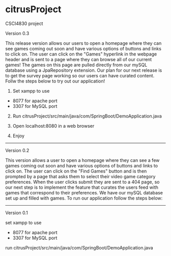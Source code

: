 # citrusProject
CSCI4830 project

Version 0.3

This release version allows our users to open a homepage where they can see games coming out soon and have various options of buttons and links to click on. The user can click on the "Games" hyperlink in the webpage header and is sent to a page where they can browse all of our current games! The games on this page are pulled directly from our mySQL database using a JpaRepository extension. Our plan for our next release is to get the survey page working so our users can have curated content. Follw the steps below to try out our application!

1. Set xampp to use
- 8077 for apache port
- 3307 for MySQL port

2. Run citrusProject/src/main/java/com/SpringBoot/DemoApplication.java

3. Open localhost:8080 in a web browser

4. Enjoy

--------------------------------------------------

Version 0.2

This version allows a user to open a homepage where they can see a few games coming out soon and have various options of buttons and links to click on. The user can click on the "Find Games" button and is then prompted by a page that asks them to select their video game category preferences. When the user clicks submit they are sent to a 404 page, so our next step is to implement the feature that curates the users feed with games that correspond to their preferences. We have our mySQL database set up and filled with games. To run our application follow the steps below:

--------------------------------------------------

Version 0.1

set xampp to use
- 8077 for apache port
- 3307 for MySQL port

run citrusProject/src/main/java/com/SpringBoot/DemoApplication.java

